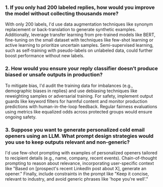 ### 1. If you only had 200 labeled replies, how would you improve the model without collecting thousands more?
With only 200 labels, I'd use data augmentation techniques like synonym replacement or back-translation to generate synthetic examples. Additionally, leverage transfer learning from pre-trained models like BERT, fine-tuning on the small dataset with techniques like few-shot learning or active learning to prioritize uncertain samples. Semi-supervised learning, such as self-training with pseudo-labels on unlabeled data, could further boost performance without new labels.

### 2. How would you ensure your reply classifier doesn’t produce biased or unsafe outputs in production?
To mitigate bias, I'd audit the training data for imbalances (e.g., demographic biases in replies) and use debiasing techniques like reweighting samples or adversarial training. For safety, implement output guards like keyword filters for harmful content and monitor production predictions with human-in-the-loop feedback. Regular fairness evaluations using metrics like equalized odds across protected groups would ensure ongoing safety.

### 3. Suppose you want to generate personalized cold email openers using an LLM. What prompt design strategies would you use to keep outputs relevant and non-generic?
I'd use few-shot prompting with examples of personalized openers tailored to recipient details (e.g., name, company, recent events). Chain-of-thought prompting to reason about relevance, incorporating user-specific context like "Based on [prospect's recent LinkedIn post about X], generate an opener." Finally, include constraints in the prompt like "Keep it concise, relevant to industry, and avoid generic phrases like 'hope you're well'."